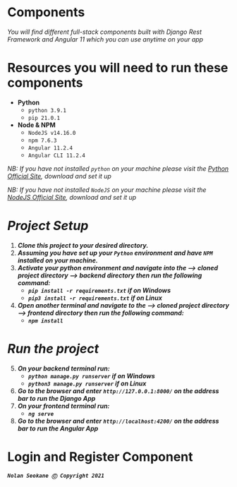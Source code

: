 # **Components**

*You will find different full-stack components built with Django Rest Framework and Angular 11 which you can use anytime on your app*

#

# **Resources you will need to run these components**

- **Python**
	- `python 3.9.1`
	- `pip 21.0.1`
- **Node & NPM**
	- `NodeJS v14.16.0`
	- `npm 7.6.3`
	- `Angular 11.2.4`
	- `Angular CLI 11.2.4`

*NB: If you have not installed `python` on your machine please visit the [Python Official Site](https://www.python.org/downloads/), download and set it up*

*NB: If you have not installed `NodeJS` on your machine please visit the [NodeJS Official Site](https://nodejs.org/en/), download and set it up*

#

# ***Project Setup***

1. **_Clone this project to your desired directory._**
2. **_Assuming you have set up your **`Python`** environment and have **`NPM`** installed on your machine._**
3. **_Activate your python environment and navigate into the --> cloned project directory --> backend directory then run the following command:_**
	- **_`pip install -r requirements.txt` if on Windows_**
	- **_`pip3 install -r requirements.txt` if on Linux_**
4. **_Open another terminal and navigate to the --> cloned project directory --> frontend directory then run the following command:_**
	- **_`npm install`_**

#

# ***Run the project***
5. ***On your backend terminal run:***
   - **_`python manage.py runserver` if on Windows_**
   - **_`python3 manage.py runserver` if on Linux_**
6. ***Go to the browser and enter `http://127.0.0.1:8000/` on the address bar to run the Django App***
7. ***On your frontend terminal run:***
   - **_`ng serve`_**
8. ***Go to the browser and enter `http://localhost:4200/` on the address bar to run the Angular App***

# **Login and Register Component**

***`Nolan Seokane Ⓒ Copyright 2021`***